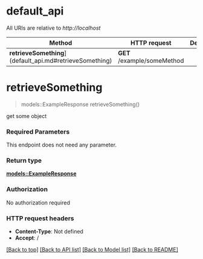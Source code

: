 # default_api

All URIs are relative to *http://localhost*

Method | HTTP request | Description
------------- | ------------- | -------------
**retrieveSomething**](default_api.md#retrieveSomething) | **GET** /example/someMethod | 


# **retrieveSomething**
> models::ExampleResponse retrieveSomething()


get some object

### Required Parameters
This endpoint does not need any parameter.

### Return type

[**models::ExampleResponse**](ExampleResponse.md)

### Authorization

No authorization required

### HTTP request headers

 - **Content-Type**: Not defined
 - **Accept**: /

[[Back to top]](#) [[Back to API list]](../README.md#documentation-for-api-endpoints) [[Back to Model list]](../README.md#documentation-for-models) [[Back to README]](../README.md)

